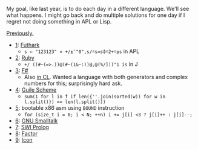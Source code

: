
My goal, like last year, is to do each day in a different language.
We'll see what happens.  I might go back and do multiple solutions for
one day if I regret not doing something in APL or Lisp.

[Previously.](https://github.com/tokenrove/advent-of-code-2016)

- [1](day1.fut): [Futhark](http://futhark-lang.org)
  - `s ← "123123" ⋄ +/⍎¨"0",s/⍨s=s⌽⍨2÷⍨⍴s` in APL
- [2](day2.rb): [Ruby](https://www.ruby-lang.org/)
  - `+/ ((#~(=>.))@(#~(1&~:))@,@(%/]))"1 is` in J
- [3](day3.fs): [F#](http://fsharp.org/)
  - Also [in CL](day3.lisp).  Wanted a language with both generators
    and complex numbers for this; surprisingly hard ask.
- [4](day4.scm): [Guile Scheme](https://www.gnu.org/s/guile)
  - `sum(1 for l in f if len({''.join(sorted(w)) for w in l.split()}) == len(l.split()))`
- [5](day5.s): bootable x86 asm using `BOUND` instruction
  - `for (size_t i = 0; i < N; ++n) i += j[i] <3 ? j[i]++ : j[i]--;`
- [6](day6.st): [GNU Smalltalk](http://smalltalk.gnu.org/)
- [7](day7.pl): [SWI Prolog](http://www.swi-prolog.org/)
- [8](day8.factor): [Factor](http://factorcode.org/)
- [9](day9.icn): [Icon](https://www2.cs.arizona.edu/icon/)


